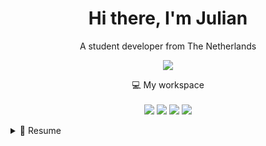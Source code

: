 <h1 align='center'>
  Hi there, I'm Julian
</h1>

<p align='center'>
  A student developer from The Netherlands
</p>

<p align='center'>
  <a href="[https://www.linkedin.com/in/alexandresanlim/](https://www.linkedin.com/in/julian-radix-a9a2b3349)">
    <img src="https://img.shields.io/badge/linkedin-%230077B5.svg?&style=for-the-badge&logo=linkedin&logoColor=white" />
  </a>
</p>

<p align='center'>
  💻 My workspace<br/><br/>
  <img src="https://img.shields.io/badge/windows-%230078D6.svg?&style=for-the-badge&logo=windows&logoColor=white" />
  <img src="https://img.shields.io/badge/amd-Ryzen%207%205700X3D-%23ED1C24.svg?&style=for-the-badge&logo=amd&logoColor=white" />
  <img src="https://img.shields.io/badge/RAM-64GB-%230071C5.svg?&style=for-the-badge&logoColor=white" />
  <img src="https://img.shields.io/badge/amd-RX%207700XT-%23ED1C24.svg?&style=for-the-badge&logo=amd&logoColor=white" />
</p>

<details>
  <summary>📃 Resume</summary>


## Education

- 📖 **Web Development**\
📆 2024 - present\
📍 **Bit Academy - Noorderpoort** - Groningen, Nederland

## Experience

- ✨ **Fresh produce employee**\
📆 2024 - present\
📍 **Albert Heijn** - Drenthe, Nederland

- 🐦 **Co-Founder**\
📆 2025 - present\
📍 **Crowware** - No Specified Location

<img align="right" src="https://img.shields.io/badge/C-00599C?style=for-the-badge&logo=c&logoColor=white" alt="C">
<img align="right" src="https://img.shields.io/badge/Python-3670A0?style=for-the-badge&logo=python&logoColor=ffdd54" alt="Python">

</details>
